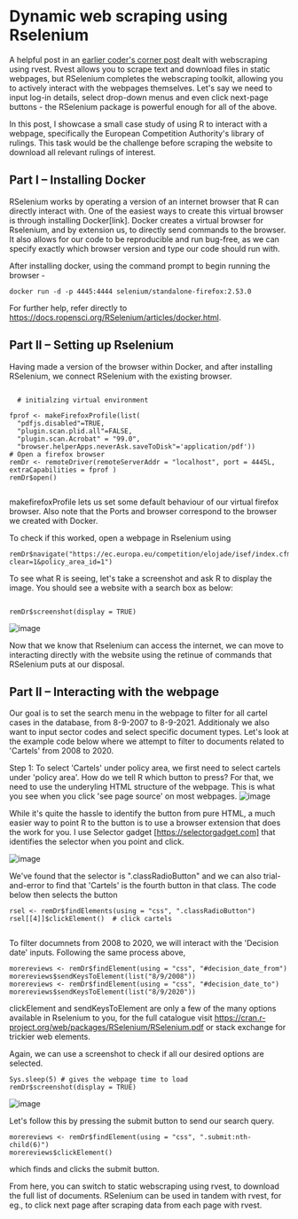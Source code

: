 # Dynamic web scraping using Rselenium

A helpful post in an [earlier coder's corner post](https://github.com/csae-coders-corner/Webscraping) dealt with webscraping using rvest. Rvest allows you to scrape text and download files in static webpages, but RSelenium completes the webscraping toolkit, allowing you to actively interact with the webpages themselves. Let's say we need to input log-in details, select drop-down menus and even click next-page buttons - the RSelenium package is powerful enough for all of the above.

In this post, I showcase a small case study of using R to interact with a webpage, specifically the European Competition Authority's library of rulings. This task would be the challenge before scraping the website to download all relevant rulings of interest.

## Part I – Installing Docker



RSelenium works by operating a version of an internet browser that R can directly interact with. One of the easiest ways to create this virtual browser is through installing Docker[link]. Docker creates a virtual browser for Rselenium, and by extension us, to directly send commands to the browser. It also allows for our code to be reproducible and run bug-free, as we can specify exactly which browser version and type our code should run with.

After installing docker, using the command prompt to begin running the browser - 

```
docker run -d -p 4445:4444 selenium/standalone-firefox:2.53.0
```
For further help, refer directly to https://docs.ropensci.org/RSelenium/articles/docker.html.

## Part II – Setting up Rselenium

Having made a version of the browser within Docker, and after installing RSelenium, we connect RSelenium with the existing browser.


```
  
  # initialzing virtual environment

fprof <- makeFirefoxProfile(list(
  "pdfjs.disabled"=TRUE,
  "plugin.scan.plid.all"=FALSE,
  "plugin.scan.Acrobat" = "99.0",
  "browser.helperApps.neverAsk.saveToDisk"='application/pdf'))
# Open a firefox browser
remDr <- remoteDriver(remoteServerAddr = "localhost", port = 4445L, extraCapabilities = fprof )
remDr$open()


```
makefirefoxProfile lets us set some default behaviour of our virtual firefox browser. Also note that the Ports and browser correspond to the browser we created with Docker. 

To check if this worked, open a webpage in Rselenium using 

```
remDr$navigate("https://ec.europa.eu/competition/elojade/isef/index.cfm?clear=1&policy_area_id=1")

```

To see what R is seeing, let's take a screenshot and ask R to display the image. You should see a website with a search box as below:

```

remDr$screenshot(display = TRUE)

```

![image](https://github.com/csae-coders-corner/dyn-web-scrape/assets/64132992/5c115dc6-ccc1-48f1-97bb-3e46bb793457)


Now that we know that Rselenium can access the internet, we can move to interacting directly with the website using the retinue of commands that RSelenium puts at our disposal.




## Part II – Interacting with the webpage


Our goal is to set the search menu in the webpage to filter for all cartel cases in the database,  from 8-9-2007 to 8-9-2021. Additionaly we also want to input sector codes  and select specific document types. Let's look at the example code below where we attempt to filter to documents related to 'Cartels' from 2008 to 2020.


Step 1: To select 'Cartels' under policy area, we first need to select cartels under 'policy area'. How do we tell R which button to press? For that, we need to use the underyling HTML structure of the webpage. This is what you see when you click 'see page source' on most webpages.
![image](https://github.com/csae-coders-corner/dyn-web-scrape/assets/64132992/ce8a5aa5-a313-42d0-8c1f-3b82eda967fc)


While it's quite the hassle to identify the button from pure HTML, a much easier way to point R to the button is to use a browser extension that does the work for you. I use Selector gadget [https://selectorgadget.com] that identifies the selector when you point and click.


![image](https://github.com/csae-coders-corner/dyn-web-scrape/assets/64132992/7ea12515-b0dc-411b-a277-c3d9aa5c8815)


We've found that the selector is ".classRadioButton" and we can also trial-and-error to find that 'Cartels' is the fourth button in that class. The code below then selects the button


```
rsel <- remDr$findElements(using = "css", ".classRadioButton") 
rsel[[4]]$clickElement()  # click cartels


```


To filter documnets from 2008 to 2020, we will interact with the 'Decision date' inputs. Following the same process above,

```
morereviews <- remDr$findElement(using = "css", "#decision_date_from")
morereviews$sendKeysToElement(list("8/9/2008"))
morereviews <- remDr$findElement(using = "css", "#decision_date_to")
morereviews$sendKeysToElement(list("8/9/2020"))
```


clickElement and sendKeysToElement are only a few of the many options available in Rselenium to you, for the full catalogue visit https://cran.r-project.org/web/packages/RSelenium/RSelenium.pdf or stack exchange for trickier web elements.

Again, we can use a screenshot to check if all our desired options are selected.
```
Sys.sleep(5) # gives the webpage time to load
remDr$screenshot(display = TRUE)

```


![image](https://github.com/csae-coders-corner/dyn-web-scrape/assets/64132992/b5d21d4b-de69-47f6-a9a2-2b9088d2e7af)



Let's follow this by pressing the submit button to send our search query.



```
morereviews <- remDr$findElement(using = "css", ".submit:nth-child(6)")
morereviews$clickElement()
```

which finds and clicks the submit button.



From here, you can switch to static webscraping using rvest, to download the full list of documents. RSelenium can be used in tandem with rvest, for eg., to click next page after scraping data from each page with rvest.


